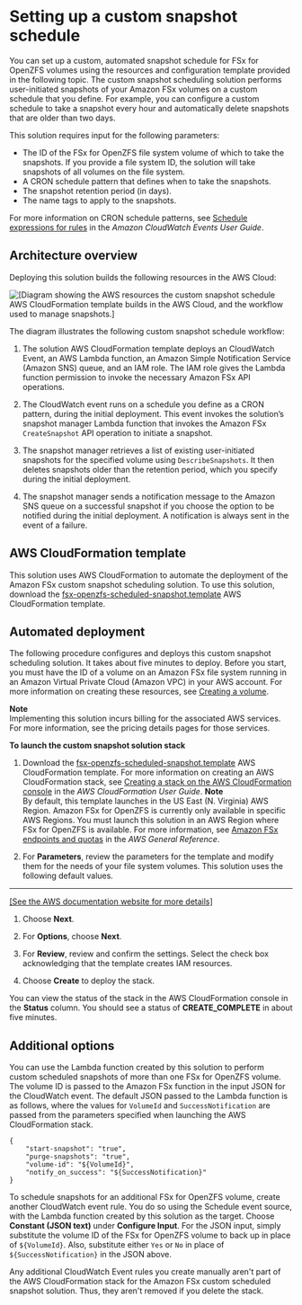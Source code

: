 # Setting up a custom snapshot schedule<a name="custom-snapshot-schedule"></a>

You can set up a custom, automated snapshot schedule for FSx for OpenZFS volumes using the resources and configuration template provided in the following topic\. The custom snapshot scheduling solution performs user\-initiated snapshots of your Amazon FSx volumes on a custom schedule that you define\. For example, you can configure a custom schedule to take a snapshot every hour and automatically delete snapshots that are older than two days\.

This solution requires input for the following parameters:
+ The ID of the FSx for OpenZFS file system volume of which to take the snapshots\. If you provide a file system ID, the solution will take snapshots of all volumes on the file system\.
+ A CRON schedule pattern that defines when to take the snapshots\.
+ The snapshot retention period \(in days\)\.
+ The name tags to apply to the snapshots\.

For more information on CRON schedule patterns, see [Schedule expressions for rules](https://docs.aws.amazon.com/AmazonCloudWatch/latest/events/ScheduledEvents.html) in the *Amazon CloudWatch Events User Guide*\.

## Architecture overview<a name="fsx-custom-snapshot-overview"></a>

Deploying this solution builds the following resources in the AWS Cloud:

![\[Diagram showing the AWS resources the custom snapshot schedule AWS CloudFormation template builds in the AWS Cloud, and the workflow used to manage snapshots.\]](http://docs.aws.amazon.com/fsx/latest/OpenZFSGuide/images/openzfs-custom-snapshot-architecture.png)

The diagram illustrates the following custom snapshot schedule workflow:

1. The solution AWS CloudFormation template deploys an CloudWatch Event, an AWS Lambda function, an Amazon Simple Notification Service \(Amazon SNS\) queue, and an IAM role\. The IAM role gives the Lambda function permission to invoke the necessary Amazon FSx API operations\.

1. The CloudWatch event runs on a schedule you define as a CRON pattern, during the initial deployment\. This event invokes the solution’s snapshot manager Lambda function that invokes the Amazon FSx `CreateSnapshot` API operation to initiate a snapshot\.

1. The snapshot manager retrieves a list of existing user\-initiated snapshots for the specified volume using `DescribeSnapshots`\. It then deletes snapshots older than the retention period, which you specify during the initial deployment\.

1. The snapshot manager sends a notification message to the Amazon SNS queue on a successful snapshot if you choose the option to be notified during the initial deployment\. A notification is always sent in the event of a failure\.

## AWS CloudFormation template<a name="fsx-custom-snapshot-template"></a>

This solution uses AWS CloudFormation to automate the deployment of the Amazon FSx custom snapshot scheduling solution\. To use this solution, download the [fsx\-openzfs\-scheduled\-snapshot\.template](https://solution-references.s3.amazonaws.com/fsx/snapshot/fsx-openzfs-scheduled-snapshot.yaml) AWS CloudFormation template\.

## Automated deployment<a name="fsx-custom-snapshot-deployment"></a>

The following procedure configures and deploys this custom snapshot scheduling solution\. It takes about five minutes to deploy\. Before you start, you must have the ID of a volume on an Amazon FSx file system running in an Amazon Virtual Private Cloud \(Amazon VPC\) in your AWS account\. For more information on creating these resources, see [Creating a volume](managing-volumes.md#creating-volumes)\.

**Note**  
Implementing this solution incurs billing for the associated AWS services\. For more information, see the pricing details pages for those services\.

**To launch the custom snapshot solution stack**

1. Download the [fsx\-openzfs\-scheduled\-snapshot\.template](https://solution-references.s3.amazonaws.com/fsx/snapshot/fsx-openzfs-scheduled-snapshot.yaml) AWS CloudFormation template\. For more information on creating an AWS CloudFormation stack, see [Creating a stack on the AWS CloudFormation console](https://docs.aws.amazon.com/AWSCloudFormation/latest/UserGuide/cfn-console-create-stack.html) in the *AWS CloudFormation User Guide*\.
**Note**  
By default, this template launches in the US East \(N\. Virginia\) AWS Region\. Amazon FSx for OpenZFS is currently only available in specific AWS Regions\. You must launch this solution in an AWS Region where FSx for OpenZFS is available\. For more information, see [Amazon FSx endpoints and quotas](https://docs.aws.amazon.com/general/latest/gr/fsxn.html) in the *AWS General Reference*\.

1. For **Parameters**, review the parameters for the template and modify them for the needs of your file system volumes\. This solution uses the following default values\.  
****    
[\[See the AWS documentation website for more details\]](http://docs.aws.amazon.com/fsx/latest/OpenZFSGuide/custom-snapshot-schedule.html)

1. Choose **Next**\.

1. For **Options**, choose **Next**\.

1. For **Review**, review and confirm the settings\. Select the check box acknowledging that the template creates IAM resources\.

1. Choose **Create** to deploy the stack\.

You can view the status of the stack in the AWS CloudFormation console in the **Status** column\. You should see a status of **CREATE\_COMPLETE** in about five minutes\.

## Additional options<a name="fsx-custom-snapshots-supplemental"></a>

You can use the Lambda function created by this solution to perform custom scheduled snapshots of more than one FSx for OpenZFS volume\. The volume ID is passed to the Amazon FSx function in the input JSON for the CloudWatch event\. The default JSON passed to the Lambda function is as follows, where the values for `VolumeId` and `SuccessNotification` are passed from the parameters specified when launching the AWS CloudFormation stack\.

```
{
	"start-snapshot": "true",
	"purge-snapshots": "true",
	"volume-id": "${VolumeId}",
	"notify_on_success": "${SuccessNotification}"
}
```

To schedule snapshots for an additional FSx for OpenZFS volume, create another CloudWatch event rule\. You do so using the Schedule event source, with the Lambda function created by this solution as the target\. Choose **Constant \(JSON text\)** under **Configure Input**\. For the JSON input, simply substitute the volume ID of the FSx for OpenZFS volume to back up in place of `${VolumeId}`\. Also, substitute either `Yes` or `No` in place of `${SuccessNotification}` in the JSON above\.

Any additional CloudWatch Event rules you create manually aren't part of the AWS CloudFormation stack for the Amazon FSx custom scheduled snapshot solution\. Thus, they aren't removed if you delete the stack\.